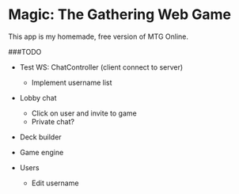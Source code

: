 # Magic: The Gathering Web Game

This app is my homemade, free version of MTG Online. 

###TODO

* Test WS: ChatController (client connect to server)
  * Implement username list

* Lobby chat
  * Click on user and invite to game
  * Private chat?

* Deck builder
* Game engine

* Users
  * Edit username


